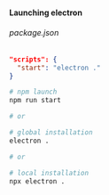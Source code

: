 #### Launching electron

###### package.json

```json
"scripts": {
  "start": "electron ."
}
```

```bash
# npm launch
npm run start

# or

# global installation
electron .

# or

# local installation
npx electron .
```


<aside class="notes">
</aside>
